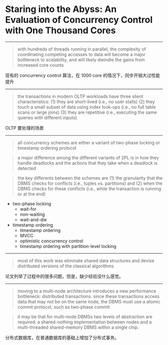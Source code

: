 # Staring into the Abyss: An Evaluation of Concurrency Control with One Thousand Cores

---

> with hundreds of threads running in parallel, the complexity of coordinating
> competing accesses to data will become a major bottleneck to scalability, and
> will likely dwindle the gains from increased core counts

现有的 concurrency control 算法，在 1000 core 的情况下，同步开销大过性能提升

---

> the transactions in modern OLTP workloads have three slient characteristics:
> (1) they are short-lived (i.e., no user stalls)
> (2) they touch a small subset of data using index look-ups (i.e., no full table scans or large joins)
> (3) they are repetitive (i.e., executing the same queries with different inputs)

OLTP 要处理的场景

---

> all concurrency schemes are either a variant of two-phase locking or timestamp ordering protocol

> a major difference among the different variants of 2PL is in how they handle
> deadlocks and the actions that they take when a deadlock is detected

> the key differents between the schemes are (1) the granularity that the DBMS
> checks for conflicts (i.e., tuples vs. partitions) and (2) when the DBMS
> checks for these conflicts (i.e., while the transaction is running or at the end)

- two-phase locking
    - wait-for
    - non-waiting
    - wait-and-die
- timestamp ordering
    - timestamp ordering
    - MVCC
    - optimistic concurrency control
    - timestamp ordering with partition-level locking

---

> most of this work was eliminate shared data structures and devise distributed
> versions of the classical algorithms

论文列举了过程中的很多问题，但是，缺少经验没什么感觉。

---

> moving to a multi-node architecture introduces a new performance bottleneck:
> distributed transactions. since these transactions access data that may not be
> on the same node, the DBMS must use a atomic commit protocol, such as two-phase commit

> it may be that for multi-node DBMSs two levels of abstraction are required:
> a shared-nothing implementation between nodes and a multi-threaded shared-memory
> DBMS within a single chip.

分布式数据库，在普通数据库的基础上增加了分布式事务。
